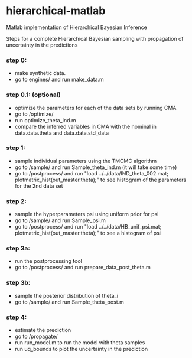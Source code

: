 # hierarchical-matlab
Matlab implementation of Hierarchical Bayesian Inference


Steps for a complete Hierarchical Bayesian sampling with propagation of
uncertainty in the predictions


### step 0:

  - make synthetic data.
  - go to engines/ and run make_data.m



### step 0.1: (optional)

  - optimize the parameters for each of the data sets by running CMA
  - go to /optimize/
  - run optimize_theta_ind.m
  - compare the inferred variables in CMA with the nominal in data.data.theta and data.data.std_data


### step 1:

  - sample individual parameters using the TMCMC algorithm
  - go to /sample/ and run Sample_theta_ind.m  (it will take some time)
  - go to /postprocess/ and run "load ../../data/IND_theta_002.mat; plotmatrix_hist(out_master.theta);" to see histogram of the parameters for the 2nd data set


### step 2:

  - sample the hyperparameters psi using uniform prior for psi
  - go to /sample/ and run Sample_psi.m
  - go to /postprocess/ and run "load ../../data/HB_unif_psi.mat; plotmatrix_hist(out_master.theta);" to see a histogram of psi


### step 3a:

  - run the postprocessing tool
  - go to /postprocess/ and run prepare_data_post_theta.m


### step 3b:

  - sample the posterior distribution of theta_i
  - go to /sample/ and run Sample_theta_post.m

### step 4:

  - estimate the prediction
  - go to /propagate/
  - run run_model.m to run the model with theta samples
  - run uq_bounds to plot the uncertainty in the prediction
